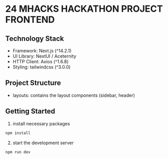 # 24 MHACKS HACKATHON PROJECT FRONTEND

## Technology Stack

- Framework: Next.js (^14.2.1)
- UI Library: NextUI / Aceternity
- HTTP Client: Axios (^1.6.8)
- Styling: tailwindcss (^3.0.0)

## Project Structure

- layouts: contains the layout components (sidebar, header)

## Getting Started

1. install necessary packages

```bash
npm install
```

2. start the development server

```bash
npm run dev
```
